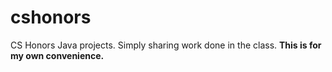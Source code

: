 # cshonors
CS Honors Java projects. Simply sharing work done in the class.
**This is for my own convenience.**
